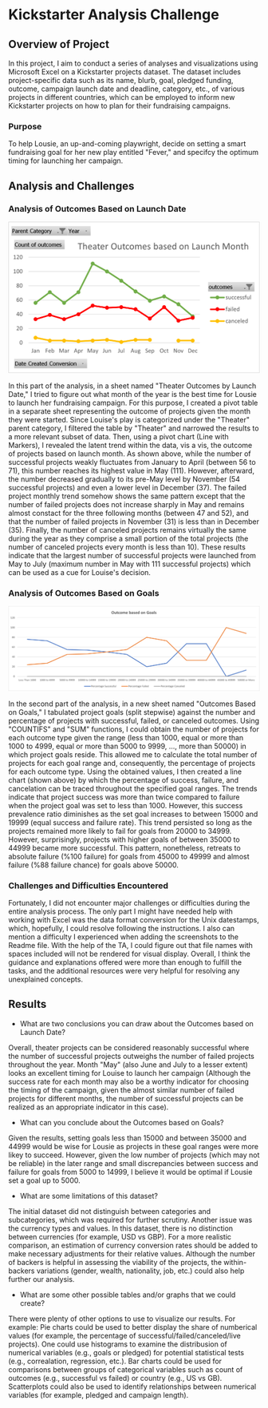 # Kickstarter Analysis Challenge

## Overview of Project

In this project, I aim to conduct a series of analyses and visualizations using Microsoft Excel on a Kickstarter projects dataset. The dataset includes project-specific data such as its name, blurb, goal, pledged funding, outcome, campaign launch date and deadline, category, etc., of various projects in different countries, which can be employed to inform new Kickstarter projects on how to plan for their fundraising campaigns.

### Purpose

To help Lousie, an up-and-coming playwright, decide on setting a smart fundraising goal for her new play entitled "Fever," and specifcy the optimum timing for launching her campaign.

## Analysis and Challenges

### Analysis of Outcomes Based on Launch Date

![This is an image](/Theater_Outcomes_vs_Launch.png)

In this part of the analysis, in a sheet named "Theater Outcomes by Launch Date," I tried to figure out what month of the year is the best time for Lousie to launch her fundraising campaign. For this purpose, I created a pivot table in a separate sheet representing the outcome of projects given the month they were started. Since Louise's play is categorized under the "Theater" parent category, I filtered the table by "Theater" and narrowed the results to a more relevant subset of data. Then, using a pivot chart (Line with Markers), I revealed the latent trend within the data, vis a vis, the outcome of projects based on launch month. As shown above, while the number of successful projects weakly fluctuates from January to April (between 56 to 71), this number reaches its highest value in May (111). However, afterward, the number decreased gradually to its pre-May level by November (54 successful projects) and even a lower level in December (37). The failed project monthly trend somehow shows the same pattern except that the number of failed projects does not increase sharply in May and remains almost constact for the three following months (between 47 and 52), and that the number of failed projects in November (31) is less than in December (35). Finally, the number of canceled projects remains virtually the same during the year as they comprise a small portion of the total projects (the number of canceled projects every month is less than 10). These results indicate that the largest number of successful projects were launched from May to July (maximum number in May with 111 successful projects) which can be used as a cue for Louise's decision.

### Analysis of Outcomes Based on Goals

![This is an image](/Outcomes_vs_Goals.png)

In the second part of the analysis, in a new sheet named "Outcomes Based on Goals," I tabulated project goals (split stepwise) against the number and percentage of projects with successful, failed, or canceled outcomes. Using "COUNTIFS" and "SUM" functions, I could obtain the number of projects for each outcome type given the range (less than 1000, equal or more than 1000 to 4999, equal or more than 5000 to 9999, ..., more than 50000) in which project goals reside. This allowed me to calculate the total number of projects for each goal range and, consequently, the percentage of projects for each outcome type. Using the obtained values, I then created a line chart (shown above) by which the percentage of success, failure, and cancelation can be traced throughout the specified goal ranges. The trends indicate that project success was more than twice compared to failure when the project goal was set to less than 1000. However, this success prevalence ratio diminishes as the set goal increases to between 15000 and 19999 (equal success and failure rate). This trend persisted so long as the projects remained more likely to fail for goals from 20000 to 34999. However, surprisingly, projects with higher goals of between 35000 to 44999 became more successful. This pattern, nonetheless, retreats to absolute failure (%100 failure) for goals from 45000 to 49999 and almost failure (%88 failure chance) for goals above 50000.

### Challenges and Difficulties Encountered

Fortunately, I did not encounter major challenges or difficulties during the entire analysis process. The only part I might have needed help with working with Excel was the data format conversion for the Unix datestamps, which, hopefully, I could resolve following the instructions. I also can mention a difficulty I experienced when adding the screenshots to the Readme file. With the help of the TA, I could figure out that file names with spaces included will not be rendered for visual display. Overall, I think the guidance and explanations offered were more than enough to fulfill the tasks, and the additional resources were very helpful for resolving any unexplained concepts.

## Results

- What are two conclusions you can draw about the Outcomes based on Launch Date?

Overall, theater projects can be considered reasonably successful where the number of successful projects outweighs the number of failed projects throughout the year.
Month "May" (also June and July to a lesser extent) looks an excellent timing for Louise to launch her campaign (Although the success rate for each month may also be a worthy indicator for choosing the timing of the campaign, given the almost similar number of failed projects for different months, the number of successful projects can be realized as an appropriate indicator in this case).

- What can you conclude about the Outcomes based on Goals?

Given the results, setting goals less than 15000 and between 35000 and 44999 would be wise for Lousie as projects in these goal ranges were more likey to succeed. However, given the low number of projects (which may not be reliable) in the later range and small discrepancies between success and failure for goals from 5000 to 14999, I believe it would be optimal if Lousie set a goal up to 5000.

- What are some limitations of this dataset?

The initial dataset did not distinguish between categories and subcategories, which was required for further scrutiny.
Another issue was the currency types and values. In this dataset, there is no distinction between currencies (for example, USD vs GBP). For a more realistic comparison, an estimation of currency conversion rates should be added to make necessary adjustments for their relative values.
Although the number of backers is helpful in assessing the viability of the projects, the within-backers variations (gender, wealth, nationality, job, etc.) could also help further our analysis.

- What are some other possible tables and/or graphs that we could create?

There were plenty of other options to use to visualize our results. For example:
Pie charts could be used to better display the share of numberical values (for example, the percentage of successful/failed/canceled/live projects).
One could use histograms to examine the distribusion of numerical variables (e.g., goals or pledged) for potential statistical tests (e.g., correalation, regression, etc.).
Bar charts could be used for comparisons between groups of categorical variables such as count of outcomes (e.g., successful vs failed) or country (e.g., US vs GB).
Scatterplots could also be used to identify relationships between numerical variables (for example, pledged and campaign length).
